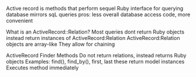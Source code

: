 Active record is methods that perform sequel 
    Ruby interface for querying database
    mirrors sqL queries
    pros: less overall database access code, more convenient

What is an ActiveRecord::Relation?
    Most queries dont return Ruby objects
        instead return instances of ActiveRecord:Relation
        ActiveRecord:Relation objects are array-like
    They allow for chaining

ActiveRecord Finder Methods
    Do not return relations, instead returns Ruby objects
    Examples: find(), find_by(), first, last
        these return model instances
    Executes method immediately
    